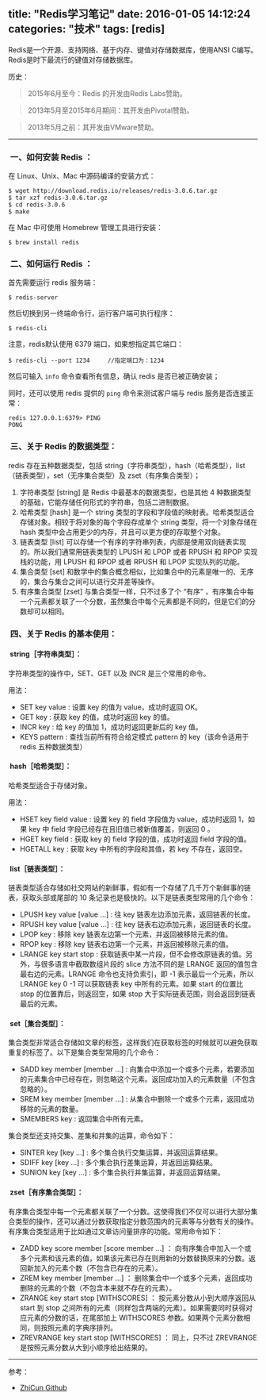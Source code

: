 title: "Redis学习笔记"
date: 2016-01-05 14:12:24
categories: "技术" 
tags: [redis] 
---

Redis是一个开源、支持网络、基于内存、键值对存储数据库，使用ANSI C编写。Redis是时下最流行的键值对存储数据库。

历史：
> 2015年6月至今：Redis 的开发由Redis Labs赞助。

> 2013年5月至2015年6月期间：其开发由Pivotal赞助。

> 2013年5月之前：其开发由VMware赞助。

<!--more-->

---

###  一、如何安装 Redis ：

在 Linux、Unix、Mac 中源码编译的安装方式：

	$ wget http://download.redis.io/releases/redis-3.0.6.tar.gz
	$ tar xzf redis-3.0.6.tar.gz
	$ cd redis-3.0.6
	$ make
	
在 Mac 中可使用 Homebrew 管理工具进行安装：
	
	$ brew install redis
	

###  二、如何运行 Redis ：

首先需要运行 redis 服务端：

	$ redis-server
	
然后切换到另一终端命令行，运行客户端可执行程序：

	$ redis-cli
	
注意，redis默认使用 6379 端口，如果想指定其它端口：

	$ redis-cli --port 1234		//指定端口为：1234
	
然后可输入 `info` 命令查看所有信息，确认 redis 是否已被正确安装；

同时，还可以使用 redis 提供的 `ping` 命令来测试客户端与 redis 服务是否连接正常：

	redis 127.0.0.1:6379> PING
	PONG 
	
	
###  三、关于 Redis 的数据类型：

redis 存在五种数据类型，包括 string（字符串类型），hash（哈希类型），list（链表类型），set（无序集合类型）及 zset（有序集合类型）；

1. 字符串类型 [string] 是 Redis 中最基本的数据类型，也是其他 4 种数据类型的基础，它能存储任何形式的字符串，包括二进制数据。
2. 哈希类型 [hash] 是一个 string 类型的字段和字段值的映射表。哈希类型适合存储对象。相较于将对象的每个字段存成单个 string 类型，将一个对象存储在 hash 类型中会占用更少的内存，并且可以更方便的存取整个对象。
3. 链表类型 [list] 可以存储一个有序的字符串列表，内部是使用双向链表实现的。所以我们通常用链表类型的 LPUSH 和 LPOP 或者 RPUSH 和 RPOP 实现栈的功能，用 LPUSH 和 RPOP 或者 RPUSH 和 LPOP 实现队列的功能。
4. 集合类型 [set] 和数学中的集合概念相似，比如集合中的元素是唯一的、无序的，集合与集合之间可以进行交并差等操作。
5. 有序集合类型 [zset] 与集合类型一样，只不过多了个 “有序” ，有序集合中每一个元素都关联了一个分数，虽然集合中每个元素都是不同的，但是它们的分数却可以相同。
  
  
###  四、关于 Redis 的基本使用：
  
####  string［字符串类型］：

字符串类型的操作中，SET、GET 以及 INCR 是三个常用的命令。

用法：

* SET key value : 设置 key 的值为 value，成功时返回 OK。
* GET key : 获取 key 的值，成功时返回 key 的值。
* INCR key : 给 key 的值加 1，成功时返回更新后的 key 值。
* KEYS pattern : 查找当前所有符合给定模式 pattern 的 key（该命令适用于 redis 五种数据类型）


####  hash［哈希类型］：

哈希类型适合于存储对象。

用法：

* HSET key field value : 设置 key 的 field 字段值为 value，成功时返回 1，如果 key 中 field 字段已经存在且旧值已被新值覆盖，则返回 0 。
* HGET key field : 获取 key 的 field 字段的值，成功时返回 field 字段的值。
* HGETALL key : 获取 key 中所有的字段和其值，若 key 不存在，返回空。


####  list［链表类型］：

链表类型适合存储如社交网站的新鲜事，假如有一个存储了几千万个新鲜事的链表，获取头部或尾部的 10 条记录也是极快的。以下是链表类型常用的几个命令：

* LPUSH key value [value ...] : 往 key 链表左边添加元素，返回链表的长度。
* RPUSH key value [value ...] : 往 key 链表右边添加元素，返回链表的长度。
* LPOP key : 移除 key 链表左边第一个元素，并返回被移除元素的值。
* RPOP key : 移除 key 链表右边第一个元素，并返回被移除元素的值。
* LRANGE key start stop : 获取链表中某一片段，但不会修改原链表的值。另外，与很多语言中截取数组片段的 slice 方法不同的是 LRANGE 返回的值包含最右边的元素。LRANGE 命令也支持负索引，即 -1 表示最后一个元素，所以 LRANGE key 0 -1 可以获取链表 key 中所有的元素。如果 start 的位置比 stop 的位置靠后，则返回空，如果 stop 大于实际链表范围，则会返回到链表最后的元素。


####  set［集合类型］：

集合类型非常适合存储如文章的标签，这样我们在获取标签的时候就可以避免获取重复的标签了。以下是集合类型常用的几个命令：

* SADD key member [member ...] : 向集合中添加一个或多个元素，若要添加的元素集合中已经存在，则忽略这个元素。返回成功加入的元素数量（不包含忽略的）。
* SREM key member [member ...] : 从集合中删除一个或多个元素，返回成功移除的元素的数量。
* SMEMBERS key : 返回集合中所有元素。

集合类型还支持交集、差集和并集的运算，命令如下：

* SINTER key [key ...] : 多个集合执行交集运算，并返回运算结果。
* SDIFF key [key ...] : 多个集合执行差集运算，并返回运算结果。
* SUNION key [key ...] : 多个集合执行并集运算，并返回运算结果。


####  zset［有序集合类型］：

有序集合类型中每一个元素都关联了一个分数。这使得我们不仅可以进行大部分集合类型的操作，还可以通过分数获取指定分数范围内的元素等与分数有关的操作。有序集合类型适用于比如通过文章访问量排序的功能。常用命令如下：

* ZADD key score member [score member ...] ： 向有序集合中加入一个或多个元素和该元素的值，如果该元素已存在则用新的分数替换原来的分数。返回新加入的元素个数（不包含已存在的元素）。
* ZREM key member [member ...] ： 删除集合中一个或多个元素，返回成功删除的元素的个数（不包含本来就不存在的元素）。
* ZRANGE key start stop [WITHSCORES] ： 按元素分数从小到大顺序返回从 start 到 stop 之间所有的元素（同样包含两端的元素）。如果需要同时获得对应元素的分数的话，在尾部加上 WITHSCORES 参数。如果两个元素分数相同，则按照元素的字典序排列。
* ZREVRANGE key start stop [WITHSCORES] ： 同上，只不过 ZREVRANGE 是按照元素分数从大到小顺序给出结果的。

---
参考：

* [ZhiCun Github](https://github.com/island205 "zhicun")


